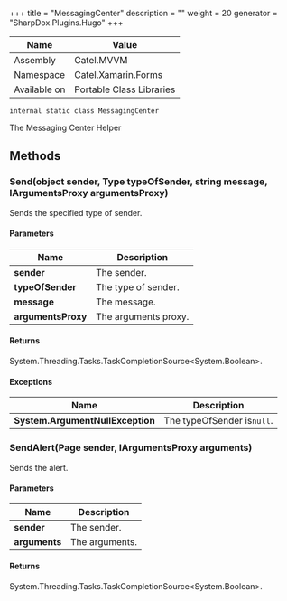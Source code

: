 

+++
title = "MessagingCenter" 
description = ""
weight = 20
generator = "SharpDox.Plugins.Hugo"
+++

Name|Value
---|---
Assembly|Catel.MVVM
Namespace|Catel.Xamarin.Forms
Available on|Portable Class Libraries

```
internal static class MessagingCenter
```

The Messaging Center Helper

## Methods

### Send(object sender, Type typeOfSender, string message, IArgumentsProxy argumentsProxy)

Sends the specified type of sender.

#### Parameters

Name|Description
---|---
**sender**|The sender.
**typeOfSender**|The type of sender.
**message**|The message.
**argumentsProxy**|The arguments proxy.

#### Returns

System.Threading.Tasks.TaskCompletionSource&lt;System.Boolean&gt;.

#### Exceptions

Name|Description
---|---
**System.ArgumentNullException**|The typeOfSender is`null`.

### SendAlert(Page sender, IArgumentsProxy arguments)

Sends the alert.

#### Parameters

Name|Description
---|---
**sender**|The sender.
**arguments**|The arguments.

#### Returns

System.Threading.Tasks.TaskCompletionSource&lt;System.Boolean&gt;.

